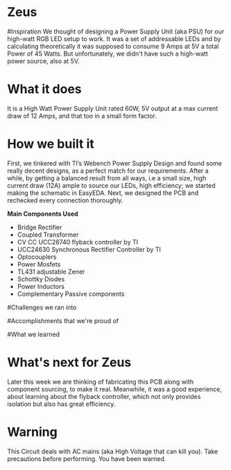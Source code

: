 # Zeus


#Inspiration
We thought of designing a Power Supply Unit (aka PSU) for our high-watt RGB LED setup to work. It was a set of addressable LEDs and by calculating theoretically it was supposed to consume 9 Amps at 5V a total Power of 45 Watts. But unfortunately, we didn't have such a high-watt power source, also at 5V. 

# What it does
It is a High Watt Power Supply Unit rated 60W, 5V output at a max current draw of 12 Amps, and that too in a small form factor.

# How we built it
First, we tinkered with TI’s Webench Power Supply Design and found some really decent designs, as a perfect match for our requirements. After a while, by getting a balanced result from all ways, i.e a small size, high current draw (12A) ample to source our LEDs, high efficiency; we started making the schematic in EasyEDA. Next, we designed the PCB and rechecked every connection thoroughly. 

**Main Components Used**
- Bridge Rectifier
- Coupled Transformer
- CV CC UCC28740 flyback controller by TI
- UCC24630 Synchronous Rectifier Controller by TI
- Optocouplers
- Power Mosfets
- TL431 adjustable Zener
- Schottky Diodes
- Power Inductors
- Complementary Passive components

#Challenges we ran into

#Accomplishments that we're proud of

#What we learned

# What's next for Zeus
Later this week we are thinking of fabricating this PCB along with component sourcing, to make it real.
Meanwhile, it was a good experience, about learning about the flyback controller, which not only provides isolation but also has great efficiency.

# Warning
This Circuit deals with AC mains (aka High Voltage that can kill you). Take precautions before performing. You have been warned.
